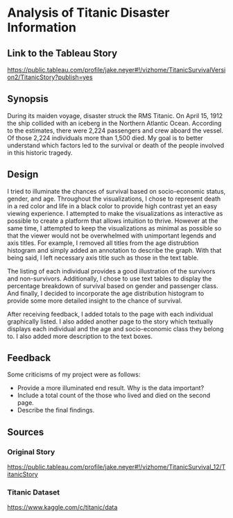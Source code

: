 
# Analysis of Titanic Disaster Information


## Link to the Tableau Story

https://public.tableau.com/profile/jake.neyer#!/vizhome/TitanicSurvivalVersion2/TitanicStory?publish=yes

## Synopsis
During its maiden voyage, disaster struck the RMS Titanic. On April 15, 1912 the ship collided with an iceberg in the Northern Atlantic Ocean. According to the estimates, there were 2,224 passengers and crew aboard the vessel. Of those 2,224 individuals more than 1,500 died. My goal is to better understand which factors led to the survival or death of the people involved in this historic tragedy.

## Design
I tried to illuminate the chances of survival based on socio-economic status, gender, and age. Throughout the visualizations, I chose to represent death in a red color and life in a black color to provide high contrast yet an easy viewing experience. I attempted to make the visualizations as interactive as possible to create a platform that allows intuition to thrive. However at the same time, I attempted to keep the visualizations as minimal as possible so that the viewer would not be overwhelmed with unimportant legends and axis titles. For example, I removed all titles from the age distrubtion histogram and simply added an annotation to describe the graph. With that being said, I left necessary axis title such as those in the text table.

The listing of each individual provides a good illustration of the survivors and non-survivors. Additionally, I chose to use text tables to display the percentage breakdown of survival based on gender and passenger class. And finally, I decided to incorporate the age distribution histogram to provide some more detailed insight to the chance of survival.

After receiving feedback, I added totals to the page with each individual graphically listed. I also added another page to the story which textually displays each individual and the age and socio-economic class they belong to. I also added more description to the text boxes. 

## Feedback

Some criticisms of my project were as follows:

- Provide a more illuminated end result. Why is the data important?
- Include a total count of the those who lived and died on the second page.
- Describe the final findings.


## Sources

### Original Story

https://public.tableau.com/profile/jake.neyer#!/vizhome/TitanicSurvival_12/TitanicStory

### Titanic Dataset

https://www.kaggle.com/c/titanic/data


